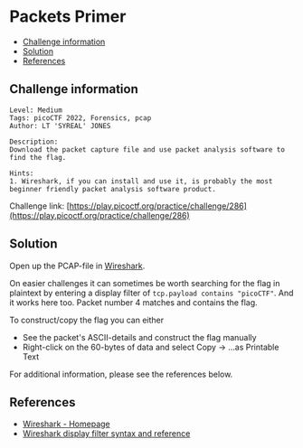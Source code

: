 # Packets Primer

- [Challenge information](#challenge-information)
- [Solution](#solution)
- [References](#references)

## Challenge information

```text
Level: Medium
Tags: picoCTF 2022, Forensics, pcap
Author: LT 'SYREAL' JONES

Description:
Download the packet capture file and use packet analysis software to find the flag.

Hints:
1. Wireshark, if you can install and use it, is probably the most beginner friendly packet analysis software product.
```

Challenge link: [https://play.picoctf.org/practice/challenge/286](https://play.picoctf.org/practice/challenge/286)

## Solution

Open up the PCAP-file in [Wireshark](https://www.wireshark.org/).

On easier challenges it can sometimes be worth searching for the flag in plaintext by entering a display filter of `tcp.payload contains "picoCTF"`. And it works here too. Packet number 4 matches and contains the flag.

To construct/copy the flag you can either

- See the packet's ASCII-details and construct the flag manually
- Right-click on the 60-bytes of data and select Copy -> ...as Printable Text

For additional information, please see the references below.

## References

- [Wireshark - Homepage](https://www.wireshark.org/)
- [Wireshark display filter syntax and reference](https://www.wireshark.org/docs/man-pages/wireshark-filter.html)
